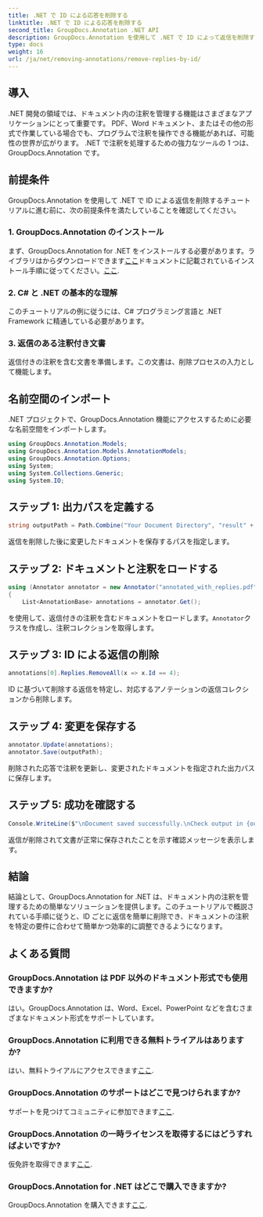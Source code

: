 ```yaml
---
title: .NET で ID による応答を削除する
linktitle: .NET で ID による応答を削除する
second_title: GroupDocs.Annotation .NET API
description: GroupDocs.Annotation を使用して .NET で ID によって返信を削除する方法を学びます。ドキュメントの注釈を効率的に管理するには、段階的なチュートリアルに従ってください。
type: docs
weight: 16
url: /ja/net/removing-annotations/remove-replies-by-id/
---
```

## 導入
.NET 開発の領域では、ドキュメント内の注釈を管理する機能はさまざまなアプリケーションにとって重要です。 PDF、Word ドキュメント、またはその他の形式で作業している場合でも、プログラムで注釈を操作できる機能があれば、可能性の世界が広がります。 .NET で注釈を処理するための強力なツールの 1 つは、GroupDocs.Annotation です。
## 前提条件
GroupDocs.Annotation を使用して .NET で ID による返信を削除するチュートリアルに進む前に、次の前提条件を満たしていることを確認してください。
### 1. GroupDocs.Annotation のインストール
まず、GroupDocs.Annotation for .NET をインストールする必要があります。ライブラリはからダウンロードできます[ここ](https://releases.groupdocs.com/annotation/net/)ドキュメントに記載されているインストール手順に従ってください。[ここ](https://reference.groupdocs.com/annotation/net/).
### 2. C# と .NET の基本的な理解
このチュートリアルの例に従うには、C# プログラミング言語と .NET Framework に精通している必要があります。
### 3. 返信のある注釈付き文書
返信付きの注釈を含む文書を準備します。この文書は、削除プロセスの入力として機能します。

## 名前空間のインポート
.NET プロジェクトで、GroupDocs.Annotation 機能にアクセスするために必要な名前空間をインポートします。
```csharp
using GroupDocs.Annotation.Models;
using GroupDocs.Annotation.Models.AnnotationModels;
using GroupDocs.Annotation.Options;
using System;
using System.Collections.Generic;
using System.IO;
```
## ステップ 1: 出力パスを定義する
```csharp
string outputPath = Path.Combine("Your Document Directory", "result" + Path.GetExtension("input.pdf"));
```
返信を削除した後に変更したドキュメントを保存するパスを指定します。
## ステップ 2: ドキュメントと注釈をロードする
```csharp
using (Annotator annotator = new Annotator("annotated_with_replies.pdf"))
{
    List<AnnotationBase> annotations = annotator.Get();
```
を使用して、返信付きの注釈を含むドキュメントをロードします。`Annotator`クラスを作成し、注釈コレクションを取得します。
## ステップ 3: ID による返信の削除
```csharp
annotations[0].Replies.RemoveAll(x => x.Id == 4);
```
ID に基づいて削除する返信を特定し、対応するアノテーションの返信コレクションから削除します。
## ステップ 4: 変更を保存する
```csharp
annotator.Update(annotations);
annotator.Save(outputPath);
```
削除された応答で注釈を更新し、変更されたドキュメントを指定された出力パスに保存します。
## ステップ 5: 成功を確認する
```csharp
Console.WriteLine($"\nDocument saved successfully.\nCheck output in {outputPath}.");
```
返信が削除されて文書が正常に保存されたことを示す確認メッセージを表示します。

## 結論
結論として、GroupDocs.Annotation for .NET は、ドキュメント内の注釈を管理するための簡単なソリューションを提供します。このチュートリアルで概説されている手順に従うと、ID ごとに返信を簡単に削除でき、ドキュメントの注釈を特定の要件に合わせて簡単かつ効率的に調整できるようになります。
## よくある質問
### GroupDocs.Annotation は PDF 以外のドキュメント形式でも使用できますか?
はい。GroupDocs.Annotation は、Word、Excel、PowerPoint などを含むさまざまなドキュメント形式をサポートしています。
### GroupDocs.Annotation に利用できる無料トライアルはありますか?
はい、無料トライアルにアクセスできます[ここ](https://releases.groupdocs.com/).
### GroupDocs.Annotation のサポートはどこで見つけられますか?
サポートを見つけてコミュニティに参加できます[ここ](https://forum.groupdocs.com/c/annotation/10).
### GroupDocs.Annotation の一時ライセンスを取得するにはどうすればよいですか?
仮免許を取得できます[ここ](https://purchase.groupdocs.com/temporary-license/).
### GroupDocs.Annotation for .NET はどこで購入できますか?
GroupDocs.Annotation を購入できます[ここ](https://purchase.groupdocs.com/buy).